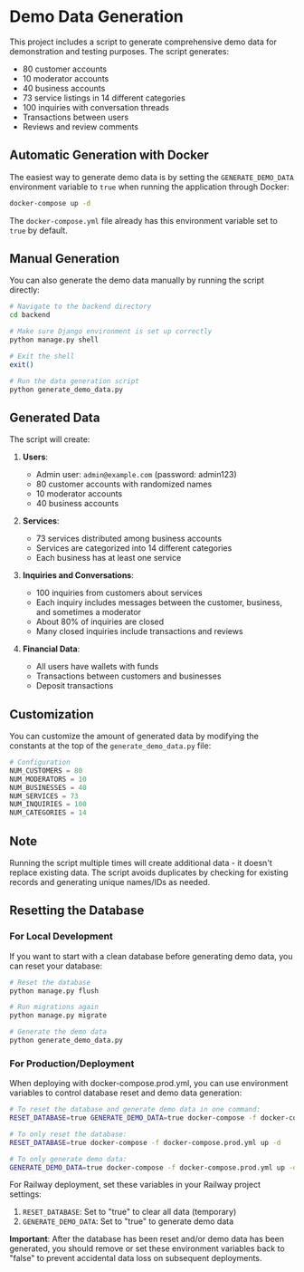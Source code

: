 # Demo Data Generation

This project includes a script to generate comprehensive demo data for demonstration and testing purposes. The script generates:

- 80 customer accounts
- 10 moderator accounts
- 40 business accounts
- 73 service listings in 14 different categories
- 100 inquiries with conversation threads
- Transactions between users
- Reviews and review comments

## Automatic Generation with Docker

The easiest way to generate demo data is by setting the `GENERATE_DEMO_DATA` environment variable to `true` when running the application through Docker:

```bash
docker-compose up -d
```

The `docker-compose.yml` file already has this environment variable set to `true` by default.

## Manual Generation

You can also generate the demo data manually by running the script directly:

```bash
# Navigate to the backend directory
cd backend

# Make sure Django environment is set up correctly
python manage.py shell

# Exit the shell
exit()

# Run the data generation script
python generate_demo_data.py
```

## Generated Data

The script will create:

1. **Users**:
   - Admin user: `admin@example.com` (password: admin123)
   - 80 customer accounts with randomized names
   - 10 moderator accounts
   - 40 business accounts

2. **Services**:
   - 73 services distributed among business accounts
   - Services are categorized into 14 different categories
   - Each business has at least one service

3. **Inquiries and Conversations**:
   - 100 inquiries from customers about services
   - Each inquiry includes messages between the customer, business, and sometimes a moderator
   - About 80% of inquiries are closed
   - Many closed inquiries include transactions and reviews

4. **Financial Data**:
   - All users have wallets with funds
   - Transactions between customers and businesses
   - Deposit transactions

## Customization

You can customize the amount of generated data by modifying the constants at the top of the `generate_demo_data.py` file:

```python
# Configuration
NUM_CUSTOMERS = 80
NUM_MODERATORS = 10
NUM_BUSINESSES = 40
NUM_SERVICES = 73
NUM_INQUIRIES = 100
NUM_CATEGORIES = 14
```

## Note

Running the script multiple times will create additional data - it doesn't replace existing data. The script avoids duplicates by checking for existing records and generating unique names/IDs as needed.

## Resetting the Database

### For Local Development

If you want to start with a clean database before generating demo data, you can reset your database:

```bash
# Reset the database
python manage.py flush

# Run migrations again
python manage.py migrate

# Generate the demo data
python generate_demo_data.py
```

### For Production/Deployment

When deploying with docker-compose.prod.yml, you can use environment variables to control database reset and demo data generation:

```bash
# To reset the database and generate demo data in one command:
RESET_DATABASE=true GENERATE_DEMO_DATA=true docker-compose -f docker-compose.prod.yml up -d

# To only reset the database:
RESET_DATABASE=true docker-compose -f docker-compose.prod.yml up -d

# To only generate demo data:
GENERATE_DEMO_DATA=true docker-compose -f docker-compose.prod.yml up -d
```

For Railway deployment, set these variables in your Railway project settings:

1. `RESET_DATABASE`: Set to "true" to clear all data (temporary)
2. `GENERATE_DEMO_DATA`: Set to "true" to generate demo data

**Important**: After the database has been reset and/or demo data has been generated, you should remove or set these environment variables back to "false" to prevent accidental data loss on subsequent deployments.